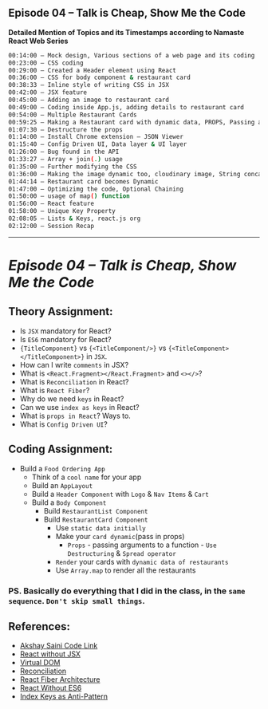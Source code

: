 ## Episode 04 – Talk is Cheap, Show Me the Code

**Detailed Mention of Topics and its Timestamps according to Namaste React Web Series**

```sh
00:14:00 – Mock design, Various sections of a web page and its coding 
00:23:00 – CSS coding
00:29:00 – Created a Header element using React
00:36:00 – CSS for body component & restaurant card
00:38:33 – Inline style of writing CSS in JSX
00:42:00 – JSX feature 
00:45:00 – Adding an image to restaurant card
00:49:00 – Coding inside App.js, adding details to restaurant card
00:54:00 – Multiple Restaurant Cards
00:59:25 – Making a Restaurant card with dynamic data, PROPS, Passing a prop to a component
01:07:30 – Destructure the props
01:14:00 – Install Chrome extension – JSON Viewer
01:15:40 – Config Driven UI, Data layer & UI layer
01:26:00 – Bug found in the API
01:33:27 – Array + join(.) usage
01:35:00 – Further modifying the CSS
01:36:00 – Making the image dynamic too, cloudinary image, String concatenation
01:44:14 – Restaurant card becomes Dynamic 
01:47:00 – Optimizimg the code, Optional Chaining
01:50:00 – usage of map() function
01:56:00 – React feature 
01:58:00 – Unique Key Property
02:08:05 – Lists & Keys, react.js org
02:12:00 – Session Recap
```

---------------------------------------------------------------------------

# _Episode 04 – Talk is Cheap, Show Me the Code_


## Theory Assignment:
- Is `JSX` mandatory for React?
- Is `ES6` mandatory for React?
- `{TitleComponent}` vs `{<TitleComponent/>}` vs `{<TitleComponent></TitleComponent>}` in `JSX`.
- How can I write `comments` in JSX?
- What is `<React.Fragment></React.Fragment>` and `<></>`?
- What is `Reconciliation` in React?
- What is `React Fiber`?
- Why do we need `keys` in React?
- Can we use `index as keys` in React?
- What is `props in React`? Ways to.
- What is `Config Driven UI`?


## Coding Assignment:
- Build a `Food Ordering App`
    - Think of a `cool name` for your app
    - Build an `AppLayout`
    - Build a `Header Component` with `Logo` & `Nav Items` & `Cart`
    - Build a `Body Component`
        - Build `RestaurantList Component`
        - Build `RestaurantCard Component`
            - Use `static data initially`
            - Make your `card dynamic`(pass in props)
                - `Props` - passing arguments to a function - `Use Destructuring` & `Spread operator`
            - `Render` your cards with `dynamic data of restaurants`
            - Use `Array.map` to render all the restaurants

### PS. Basically do everything that I did in the class, in the `same sequence`. `Don't skip small things`.


## References:
- [Akshay Saini Code Link](https://bitbucket.org/namastedev/namaste-react-live/src/master/)
- [React without JSX](https://reactjs.org/docs/react-without-jsx.html)
- [Virtual DOM](https://reactjs.org/docs/faq-internals.html)
- [Reconciliation](https://reactjs.org/docs/reconciliation.html)
- [React Fiber Architecture](https://github.com/acdlite/react-fiber-architecture)
- [React Without ES6](https://reactjs.org/docs/react-without-es6.html)
- [Index Keys as Anti-Pattern](https://robinpokorny.com/blog/index-as-a-key-is-an-anti-pattern/)